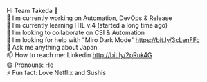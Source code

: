 Hi Team Takeda 👋<br>
🔭 I’m currently working on Automation, DevOps & Release <br>
🌱 I’m currently learning ITIL v.4 (started a long time ago)<br>
👯 I’m looking to collaborate on CSI & Automation<br>
🤔 I’m looking for help with "Miro Dark Mode" https://bit.ly/3cLenFFc <br>
💬 Ask me anything about Japan <br>
📫 How to reach me: Linkedin http://bit.ly/2pRuk4G <br>
😄 Pronouns: He <br>
⚡ Fun fact: Love Netflix and Sushis <br>
